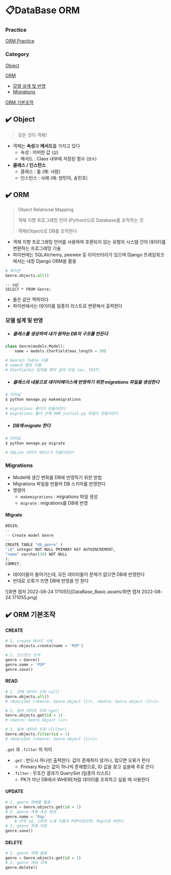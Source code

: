 # 📋DataBase ORM

### Practice

[ORM Practice](./Practice.md)



### Category

[Object](#%EF%B8%8F-object)

[ORM](#%EF%B8%8F-orm)

- [모델 설계 및 반영](#모델-설계-및-반영)
- [Migrations](#migrations)

[ORM 기본조작](#%EF%B8%8F-orm-기본조작)





## ✔️ Object

> 모든 것이 객체!

- 객체는 **속성**과 **메서드**를 가지고 있다
  - 속성 : 어떠한 값 (`값`)
  - 메서드 : Class 내부에 저장된 함수 (`함수`) 
- **클래스 / 인스턴스**
  - 클래스 : 틀 (예: 사람)
  - 인스턴스 : 사례 (예: 방민아, 송민호)



## ✔️ ORM

> Object Relational Mapping
>
> 객체 지향 프로그래밍 언어 (Python)으로 Database를 조작하는 것
>
> 객체(Object)로 DB를 조작한다

- 객체 지향 프로그래밍 언어를 사용하여 호환되지 않는 유형의 시스템 간의 데이터를 변환하는 프로그래밍 기술
- 파이썬에는 SQLAlchemy, peewee 등 라이브러리가 있으며 Django 프레임워크에서는 내장 Django ORM을 활용



```python
# 파이썬
Genre.objects.all()
```

```sqlite
-- sql
SELECT * FROM Genre;
```

- 둘은 같은 맥락이다
- 파이썬에서는 데이터를 일종의 리스트로 변환해서 출력한다



### 모델 설계 및 반영

- ##### 클래스를 생성하여 내가 원하는 DB의 구조를 만든다

```python
class Genre(models.Model):
    name = models.CharField(max_length = 30)

# Genre는 Table 이름
# name은 행의 이름
# CharField는 입력될 행의 값의 타입 (ex. TEXT)
```

- ##### 클래스의 내용으로 데이터베이스에 반영하기 위한 migrations 파일을 생성한다

```python
# 터미널
$ python manage.py makemigrations

# migrations 폴더가 만들어진다
# migrations 폴더 안에 000_initial.py 파일이 만들어진다
```

- ##### DB에 migrate 한다

```python
# 터미널
$ python manage.py migrate

# SQLite 데이터 베이스가 만들어진다!
```



### Migrations

- Model에 생긴 변화를 DB에 반영하기 위한 방법
- Migrations 파일을 만들어 DB 스키마를 반영한다
- 명령어
  - `makemigrations` : migrations 파일 생성
  - `migrate` : migrations를 DB에 반영



#### Migrate

```python
BEGIN;
--
-- Create model Genre
--
CREATE TABLE "db_genre" (
"id" integer NOT NULL PRIMARY KEY AUTOINCREMENT,
"name" varchar(30) NOT NULL
);
COMMIT;
```

- 데이터들이 들어가는데, 모든 데이터들이 문제가 없으면 DB에 반영한다
- 반대로 오류가 뜨면 DB에 반영을 안 한다

![화면 캡처 2022-08-24 171055](DataBase_Basic.assets/화면 캡처 2022-08-24 171055.png)



## ✔️ ORM 기본조작

#### CREATE

```python
# 1. create 메서드 사용
Genre.objects.create(name = 'POP')

# 2. 인스턴스 조작
genre = Genre()
genre.name = 'POP'
genre.save()
```



#### READ

```python
# 1. 전체 데이터 조회 (all)
Genre.objects.all()
# <QuerySet [<Genre: Genre object (1)>, <Genre: Genre object (2)>]>

# 2. 일부 데이터 조회 (get)
Genre.objects.get(id = 1)
# <Genre: Genre object (1)>

# 3. 일부 데이터 조회 (filter)
Genre.objects.filter(id = 1)
# <QuerySet [<Genre: Genre object (1)>]>
```

`.get` 과 `.filter` 의 차이

- `.get` : 반드시 하나만 출력한다. 값이 존재하지 않거나, 많으면 오류가 뜬다
  - Primary Key는 값이 하나씩 존재함으로, ID 값을 찾고 싶을때 주로 쓴다
- `.filter` : 무조건 결과가 QuerySet (일종의 리스트)
  - PK가 아닌 DB에서 WHERE처럼 데이터를 조회하고 싶을 때 사용한다



#### UPDATE

```python
# 1. genre 객체를 활용
genre = Genre.objects.get(id = 1)
# 2. genre 객체 속성 변경
genre.name = 'Rap'
	# 만약 id, 1번의 노래 이름이 POP이었으면, Rap으로 바뀐다
# 3. genre 객체 저장
genre.save()
```



#### DELETE

```python
# 1. genre 객체 활용
genre = Genre.objects.get(id = 1)
# 2. genre 객체 삭제
genre.delete()
```



